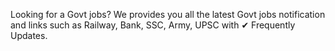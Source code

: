 Looking for a Govt jobs? We provides you all the latest Govt jobs notification and links such as Railway, Bank, SSC, Army, UPSC with ✔ Frequently Updates.
